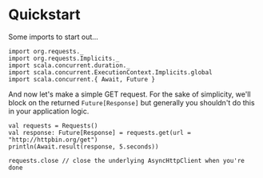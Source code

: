 # Quickstart

Some imports to start out...

```tut:silent
import org.requests._
import org.requests.Implicits._
import scala.concurrent.duration._
import scala.concurrent.ExecutionContext.Implicits.global
import scala.concurrent.{ Await, Future }
```

And now let's make a simple GET request. For the sake of simplicity, we'll block on the returned `Future[Response]` but generally you shouldn't do this in your application logic.

```tut
val requests = Requests()
val response: Future[Response] = requests.get(url = "http://httpbin.org/get")
println(Await.result(response, 5.seconds))
  
requests.close // close the underlying AsyncHttpClient when you're done
```
